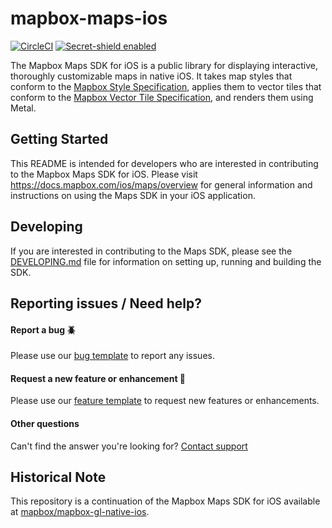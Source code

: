 # mapbox-maps-ios

[![CircleCI](https://circleci.com/gh/mapbox/mapbox-maps-ios.svg?style=svg&circle-token=fb3cfef30d0bed9e8639e1d6967f905a6eba71c8)](https://circleci.com/gh/mapbox/mapbox-maps-ios) [![Secret-shield enabled](https://github.com/mapbox/secret-shield/blob/assets/secret-shield-enabled-badge.svg)](https://github.com/mapbox/secret-shield/blob/main/docs/enabledBadge.md)

The Mapbox Maps SDK for iOS is a public library for displaying interactive, thoroughly customizable maps in native iOS. It takes map styles that conform to the [Mapbox Style Specification](https://docs.mapbox.com/mapbox-gl-js/style-spec/), applies them to vector tiles that conform to the [Mapbox Vector Tile Specification](https://github.com/mapbox/vector-tile-spec), and renders them using Metal.

## Getting Started
This README is intended for developers who are interested in contributing to the Mapbox Maps SDK for iOS. Please visit https://docs.mapbox.com/ios/maps/overview for general information and instructions on using the Maps SDK in your iOS application.

## Developing
If you are interested in contributing to the Maps SDK, please see the [DEVELOPING.md](DEVELOPING.md) file for information on setting up, running and building the SDK. 

## Reporting issues / Need help?

#### Report a bug :beetle:
Please use our [bug template](https://github.com/mapbox/mapbox-maps-ios/issues/new?labels=bug%20%3Abeetle%3A&template=bug.md) to report any issues.

#### Request a new feature or enhancement :green_apple:
Please use our [feature template](https://github.com/mapbox/mapbox-maps-ios/issues/new?labels=feature%20%3Agreen_apple%3A&template=feature.md) to request new features or enhancements.

#### Other questions
Can't find the answer you're looking for? [Contact support](https://www.mapbox.com/contact)

## Historical Note
This repository is a continuation of the Mapbox Maps SDK for iOS available at [mapbox/mapbox-gl-native-ios](https://github.com/mapbox/mapbox-gl-native-ios). 
